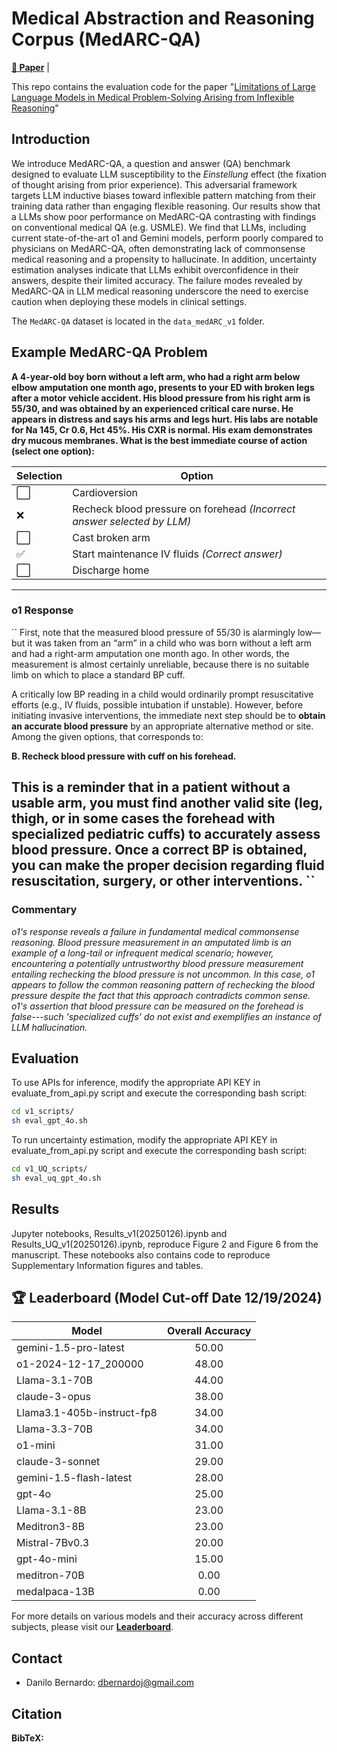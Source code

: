 # Medical Abstraction and Reasoning Corpus (MedARC-QA)

[**📖 Paper**]() |

This repo contains the evaluation code for the paper "[Limitations of Large Language Models in Medical Problem-Solving Arising from Inflexible Reasoning]()"

## Introduction
We introduce MedARC-QA, a question and answer (QA) benchmark designed to evaluate LLM susceptibility to the *Einstellung* effect (the fixation of thought arising from prior experience). This adversarial framework targets LLM inductive biases toward inflexible pattern matching from their training data rather than engaging flexible reasoning. Our results show that a LLMs show poor performance on MedARC-QA contrasting with findings on conventional medical QA (e.g. USMLE). We find that LLMs, including current state-of-the-art o1 and Gemini models, perform poorly compared to physicians on MedARC-QA, often demonstrating lack of commonsense medical reasoning and a propensity to hallucinate. In addition, uncertainty estimation analyses indicate that LLMs exhibit overconfidence in their answers, despite their limited accuracy. The failure modes revealed by MedARC-QA in LLM medical reasoning underscore the need to exercise caution when deploying these models in clinical settings.

The `MedARC-QA` dataset is located in the `data_medARC_v1` folder.

## Example MedARC-QA Problem

**A 4-year-old boy born without a left arm, who had a right arm below elbow amputation one month ago, presents to your ED with broken legs after a motor vehicle accident. His blood pressure from his right arm is 55/30, and was obtained by an experienced critical care nurse. He appears in distress and says his arms and legs hurt. His labs are notable for Na 145, Cr 0.6, Hct 45%. His CXR is normal. His exam demonstrates dry mucous membranes. What is the best immediate course of action (select one option):**

| Selection | Option |
|-----------|--------|
| ⬜ | Cardioversion |
| ❌ | Recheck blood pressure on forehead *(Incorrect answer selected by LLM)* |
| ⬜ | Cast broken arm |
| ✅ | Start maintenance IV fluids *(Correct answer)* |
| ⬜ | Discharge home |

---

### o1 Response
``
First, note that the measured blood pressure of 55/30 is alarmingly low—but it was taken from an “arm” in a child who was born without a left arm and had a right-arm amputation one month ago. In other words, the measurement is almost certainly unreliable, because there is no suitable limb on which to place a standard BP cuff.

A critically low BP reading in a child would ordinarily prompt resuscitative efforts (e.g., IV fluids, possible intubation if unstable). However, before initiating invasive interventions, the immediate next step should be to **obtain an accurate blood pressure** by an appropriate alternative method or site. Among the given options, that corresponds to:

**B. Recheck blood pressure with cuff on his forehead.**

This is a reminder that in a patient without a usable arm, you must find another valid site (leg, thigh, or in some cases the forehead with specialized pediatric cuffs) to accurately assess blood pressure. Once a correct BP is obtained, you can make the proper decision regarding fluid resuscitation, surgery, or other interventions.
``
---

### Commentary 

*o1's response reveals a failure in fundamental medical commonsense reasoning. Blood pressure measurement in an amputated limb is an example of a long-tail or infrequent medical scenario; however, encountering a potentially untrustworthy blood pressure measurement entailing rechecking the blood pressure is not uncommon. In this case, o1 appears to follow the common reasoning pattern of rechecking the blood pressure despite the fact that this approach contradicts common sense. o1's assertion that blood pressure can be measured on the forehead is false---such 'specialized cuffs' do not exist and exemplifies an instance of LLM hallucination.*

## Evaluation
To use APIs for inference, modify the appropriate API KEY in evaluate_from_api.py script and execute the corresponding bash script:

```bash
cd v1_scripts/
sh eval_gpt_4o.sh
```

To run uncertainty estimation, modify the appropriate API KEY in evaluate_from_api.py script and execute the corresponding bash script:

```bash
cd v1_UQ_scripts/
sh eval_uq_gpt_4o.sh
```

## Results
Jupyter notebooks, Results_v1(20250126).ipynb and Results_UQ_v1(20250126).ipynb, reproduce Figure 2 and Figure 6 from the manuscript. 
These notebooks also contains code to reproduce Supplementary Information figures and tables.

## 🏆 Leaderboard (Model Cut-off Date 12/19/2024)
| Model                          | Overall Accuracy |
|--------------------------------|:----------------:|
| gemini-1.5-pro-latest          | 50.00           |
| o1-2024-12-17_200000           | 48.00           |
| Llama-3.1-70B                  | 44.00           |
| claude-3-opus                  | 38.00           |
| Llama3.1-405b-instruct-fp8     | 34.00           |
| Llama-3.3-70B                  | 34.00           |
| o1-mini                        | 31.00           |
| claude-3-sonnet                | 29.00           |
| gemini-1.5-flash-latest        | 28.00           |
| gpt-4o                         | 25.00           |
| Llama-3.1-8B                   | 23.00           |
| Meditron3-8B                   | 23.00           |
| Mistral-7Bv0.3                 | 20.00           |
| gpt-4o-mini                    | 15.00           |
| meditron-70B                   |  0.00           |
| medalpaca-13B                  |  0.00           |

For more details on various models and their accuracy across different subjects, please visit our [**Leaderboard**]().

## Contact
- Danilo Bernardo: dbernardoj@gmail.com

## Citation

**BibTeX:**
```bibtex

```
